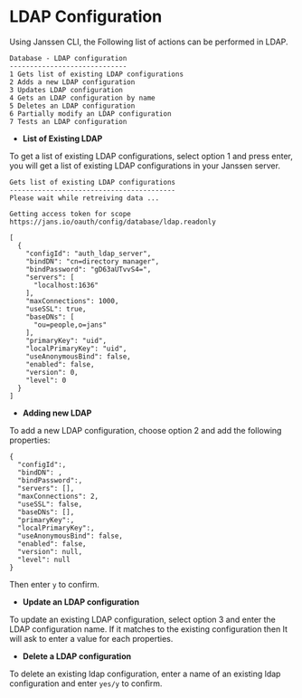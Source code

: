 # LDAP Configuration


Using Janssen CLI, the Following list of actions can be performed in LDAP.
```text
Database - LDAP configuration
-----------------------------
1 Gets list of existing LDAP configurations
2 Adds a new LDAP configuration
3 Updates LDAP configuration
4 Gets an LDAP configuration by name
5 Deletes an LDAP configuration
6 Partially modify an LDAP configuration
7 Tests an LDAP configuration
```

- **List of Existing LDAP**

To get a list of existing LDAP configurations, select option 1 and press enter, you will get a list of existing LDAP configurations in your Janssen server.

```text
Gets list of existing LDAP configurations
-----------------------------------------
Please wait while retreiving data ...

Getting access token for scope https://jans.io/oauth/config/database/ldap.readonly

[
  {
    "configId": "auth_ldap_server",
    "bindDN": "cn=directory manager",
    "bindPassword": "gD63aUTvvS4=",
    "servers": [
      "localhost:1636"
    ],
    "maxConnections": 1000,
    "useSSL": true,
    "baseDNs": [
      "ou=people,o=jans"
    ],
    "primaryKey": "uid",
    "localPrimaryKey": "uid",
    "useAnonymousBind": false,
    "enabled": false,
    "version": 0,
    "level": 0
  }
]
```
- **Adding new LDAP**

To add a new LDAP configuration, choose option 2 and add the following properties:
```json5
{
  "configId":,
  "bindDN": ,
  "bindPassword":,
  "servers": [],
  "maxConnections": 2,
  "useSSL": false,
  "baseDNs": [],
  "primaryKey":,
  "localPrimaryKey":,
  "useAnonymousBind": false,
  "enabled": false,
  "version": null,
  "level": null
}
```
Then enter `y` to confirm.

- **Update an LDAP configuration**

To update an existing LDAP configuration, select option 3 and enter the LDAP configuration name. If it matches to the existing configuration then It will ask to enter a value for each properties.

- **Delete a LDAP configuration**

To delete an existing ldap configuration, enter a name of an existing ldap configuration and enter `yes/y` to confirm.


